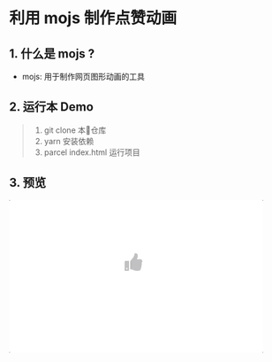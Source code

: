 # 利用 mojs 制作点赞动画

## 1. 什么是 mojs ?

* mojs: 用于制作网页图形动画的工具

## 2. 运行本 Demo

  > 1. git clone 本仓库
  > 2. yarn 安装依赖
  > 3. parcel index.html 运行项目

## 3. 预览

![demo](./demo.gif)